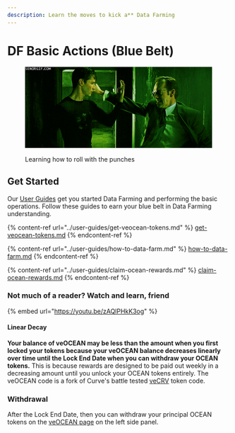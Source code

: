 ```yaml
---
description: Learn the moves to kick a** Data Farming
---
```


# DF Basic Actions (Blue Belt)

<figure><img src="../.gitbook/assets/neo-blocking.gif" alt=""><figcaption><p>Learning how to roll with the punches</p></figcaption></figure>

## Get Started

Our [User Guides](../user-guides/) get you started Data Farming and performing the basic operations. Follow these guides to earn your blue belt in Data Farming understanding.

{% content-ref url="../user-guides/get-veocean-tokens.md" %}
[get-veocean-tokens.md](../user-guides/get-veocean-tokens.md)
{% endcontent-ref %}

{% content-ref url="../user-guides/how-to-data-farm.md" %}
[how-to-data-farm.md](../user-guides/how-to-data-farm.md)
{% endcontent-ref %}

{% content-ref url="../user-guides/claim-ocean-rewards.md" %}
[claim-ocean-rewards.md](../user-guides/claim-ocean-rewards.md)
{% endcontent-ref %}

### Not much of a reader? Watch and learn, friend

{% embed url="https://youtu.be/zAQlPHkK3og" %}

#### Linear Decay

**Your balance of veOCEAN may be less than the amount when you first locked your tokens because your veOCEAN balance decreases linearly over time until the Lock End Date when you can withdraw your OCEAN tokens.** This is because rewards are designed to be paid out weekly in a decreasing amount until you unlock your OCEAN tokens entirely. The veOCEAN code is a fork of Curve's battle tested [veCRV](https://curve.readthedocs.io/dao-vecrv.html) token code.

### Withdrawal

After the Lock End Date, then you can withdraw your principal OCEAN tokens on the [veOCEAN page](https://df.oceandao.org/veocean) on the left side panel.
